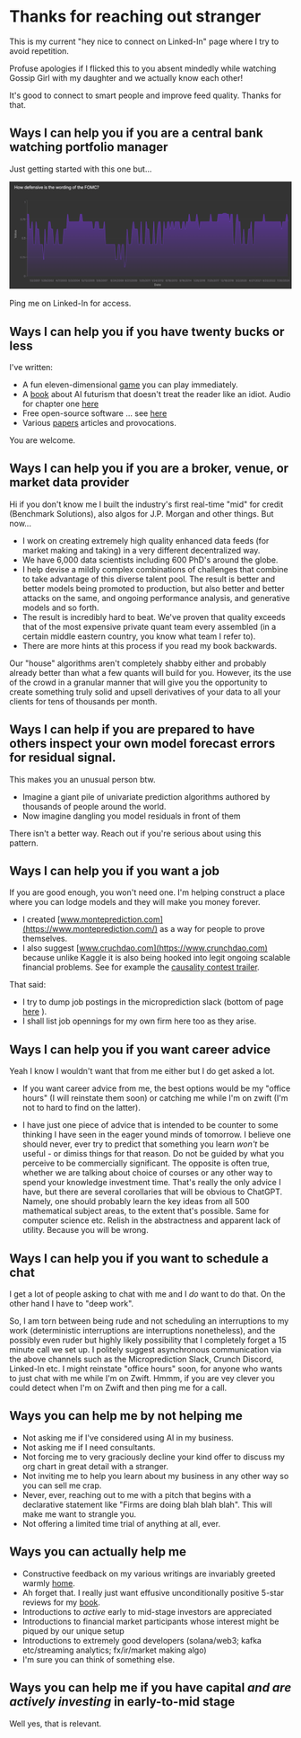 
# Thanks for reaching out stranger

This is my current "hey nice to connect on Linked-In" page where I try to avoid repetition.  

Profuse apologies if I flicked this to you absent mindedly while watching Gossip Girl with my daughter and we actually know each other! 

It's good to connect to smart people and improve feed quality. Thanks for that. 

## Ways I can help you if you are a central bank watching portfolio manager
Just getting started with this one but...

![](https://github.com/microprediction/monteprediction/blob/main/how_defensive.png)

Ping me on Linked-In for access. 

## Ways I can help you if you have twenty bucks or less

I've written:

- A fun eleven-dimensional [game](https://github.com/microprediction/monteprediction_colab_examples/blob/main/monteprediction_entry.ipynb) you can play immediately. 
- A [book](https://www.amazon.com/Microprediction-Building-Open-AI-Network) about AI futurism that doesn't treat the reader like an idiot. Audio for chapter one [here](https://github.com/microprediction/building_an_open_ai_network/blob/main/docs/assets/audio/Microprediction_Chapter_1.mp3)
- Free open-source software ... see [here](https://github.com/microprediction)
- Various [papers](https://github.com/microprediction/home) articles and provocations.

You are welcome. 

## Ways I can help you if you are a broker, venue, or market data provider
Hi if you don't know me I built the industry's first real-time "mid" for credit (Benchmark Solutions), also algos for J.P. Morgan and other things. But now...

- I work on creating extremely high quality enhanced data feeds (for market making and taking) in a very different decentralized way. 
- We have 6,000 data scientists including 600 PhD's around the globe.
- I help devise a mildly complex combinations of challenges that combine to take advantage of this diverse talent pool. The result is better and better models being promoted to production, but also better and better attacks on the same, and ongoing performance analysis, and generative models and so forth. 
- The result is incredibly hard to beat. We've proven that quality exceeds that of the most expensive private quant team every assembled (in a certain middle eastern country, you know what team I refer to).
- There are more hints at this process if you read my book backwards.  

Our "house" algorithms aren't completely shabby either and probably already better than what a few quants will build for you. However, its the use of the crowd in a granular manner that will give you the opportunity to create something truly solid and upsell derivatives of your data to all your clients for tens of thousands per month.  

## Ways I can help if you are prepared to have others inspect your own model forecast errors for residual signal. 
This makes you an unusual person btw. 

- Imagine a giant pile of univariate prediction algorithms authored by thousands of people around the world.
- Now imagine dangling you model residuals in front of them

There isn't a better way. Reach out if you're serious about using this pattern. 


## Ways I can help you if you want a job

If you are good enough, you won't need one. I'm helping construct a place where you can lodge models and they will make you money forever.  

- I created [www.monteprediction.com](https://www.monteprediction.com/) as a way for people to prove themselves.
- I also suggest [www.cruchdao.com](https://www.crunchdao.com) because unlike Kaggle it is also being hooked into legit ongoing scalable financial problems. See for example the [causality contest trailer](https://www.youtube.com/watch?v=AVBE5HLDUIw). 

That said:
  
- I try to dump job postings in the microprediction slack (bottom of page [here](https://www.monteprediction.com/) ).
- I shall list job opennings for my own firm here too as they arise. 

## Ways I can help you if you want career advice
Yeah I know I wouldn't want that from me either but I do get asked a lot. 

- If you want career advice from me, the best options would be my "office hours" (I will reinstate them soon) or catching me while I'm on zwift (I'm not to hard to find on the latter). 

- I have just one piece of advice that is intended to be counter to some thinking I have seen in the eager yound minds of tomorrow. I believe one should never, ever try to predict that something you learn *won't* be useful - or dimiss things for that reason. Do not be guided by what you perceive to be commercially significant. The opposite is often true, whether we are talking about choice of courses or any other way to spend your knowledge investment time. That's really the only advice I have, but there are several corollaries that will be obvious to ChatGPT. Namely, one should probably learn the key ideas from all 500 mathematical subject areas, to the extent that's possible. Same for computer science etc. Relish in the abstractness and apparent lack of utility. Because you will be wrong.    

## Ways I can help you if you want to schedule a chat 

I get a lot of people asking to chat with me and I *do* want to do that. On the other hand I have to "deep work". 

So, I am torn between being rude and not scheduling an interruptions to my work (deterministic interruptions are interruptions nonetheless), and the possibly even ruder but highly likely possibility that I completely forget a 15 minute call we set up. I politely suggest asynchronous communication via the above channels such as the Microprediction Slack, Crunch Discord, Linked-In etc. I might reinstate "office hours" soon, for anyone who wants to just chat with me while I'm on Zwift. Hmmm, if you are vey clever you could detect when I'm on Zwift and then ping me for a call. 


## Ways you can help me by not helping me 

- Not asking me if I've considered using AI in my business. 
- Not asking me if I need consultants.
- Not forcing me to very graciously decline your kind offer to discuss my org chart in great detail with a stranger.  
- Not inviting me to help you learn about my business in any other way so you can sell me crap.
- Never, ever, reaching out to me with a pitch that begins with a declarative statement like "Firms are doing blah blah blah". This will make me want to strangle you. 
- Not offering a limited time trial of anything at all, ever. 

## Ways you can actually help me

- Constructive feedback on my various writings are invariably greeted warmly [home](https://github.com/microprediction/home).
- Ah forget that. I really just want effusive unconditionally positive 5-star reviews for my [book](https://www.amazon.com/Microprediction-Building-Open-AI-Network/dp/0262047322).
- Introductions to *active* early to mid-stage investors are appreciated
- Introductions to financial market participants whose interest might be piqued by our unique setup
- Introductions to extremely good developers (solana/web3; kafka etc/streaming analytics; fx/ir/market making algo)
- I'm sure you can think of something else. 
  
## Ways you can help me if you have capital *and are actively investing* in early-to-mid stage

Well yes, that is relevant. 




